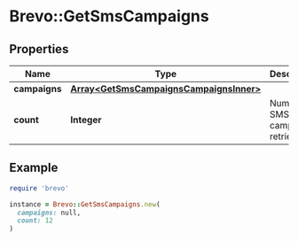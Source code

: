 # Brevo::GetSmsCampaigns

## Properties

| Name | Type | Description | Notes |
| ---- | ---- | ----------- | ----- |
| **campaigns** | [**Array&lt;GetSmsCampaignsCampaignsInner&gt;**](GetSmsCampaignsCampaignsInner.md) |  | [optional] |
| **count** | **Integer** | Number of SMS campaigns retrieved | [optional] |

## Example

```ruby
require 'brevo'

instance = Brevo::GetSmsCampaigns.new(
  campaigns: null,
  count: 12
)
```

